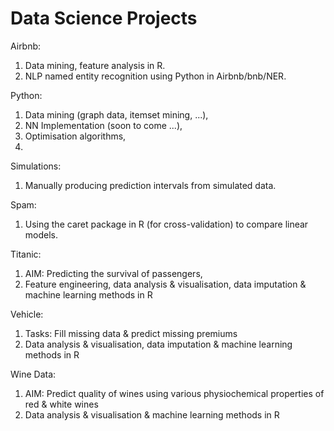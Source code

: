 # Data Science Projects

Airbnb:
1. Data mining, feature analysis in R.
2. NLP named entity recognition using Python in Airbnb/bnb/NER.

Python:
1. Data mining (graph data, itemset mining, ...),
2. NN Implementation (soon to come ...),
3. Optimisation algorithms,
4. 

Simulations:
1. Manually producing prediction intervals from simulated data.

Spam:
1. Using the caret package in R (for cross-validation) to compare linear models.

Titanic:
1. AIM: Predicting the survival of passengers,
2. Feature engineering, data analysis & visualisation, data imputation & machine learning methods in R

Vehicle:
1. Tasks: Fill missing data & predict missing premiums
2. Data analysis & visualisation, data imputation & machine learning methods in R

Wine Data:
1. AIM: Predict quality of wines using various physiochemical properties of red & white wines
2. Data analysis & visualisation & machine learning methods in R
